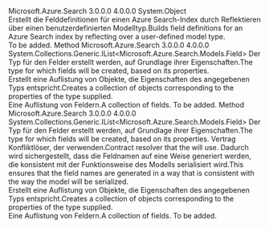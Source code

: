 <Type Name="FieldBuilder" FullName="Microsoft.Azure.Search.FieldBuilder">
  <TypeSignature Language="C#" Value="public static class FieldBuilder" />
  <TypeSignature Language="ILAsm" Value=".class public auto ansi abstract sealed beforefieldinit FieldBuilder extends System.Object" />
  <TypeSignature Language="DocId" Value="T:Microsoft.Azure.Search.FieldBuilder" />
  <TypeSignature Language="VB.NET" Value="Public Class FieldBuilder" />
  <TypeSignature Language="F#" Value="type FieldBuilder = class" />
  <AssemblyInfo>
    <AssemblyName>Microsoft.Azure.Search</AssemblyName>
    <AssemblyVersion>3.0.0.0</AssemblyVersion>
    <AssemblyVersion>4.0.0.0</AssemblyVersion>
  </AssemblyInfo>
  <Base>
    <BaseTypeName>System.Object</BaseTypeName>
  </Base>
  <Interfaces />
  <Docs>
    <summary>
            <span data-ttu-id="0fcc4-101">Erstellt die Felddefinitionen für einen Azure Search-Index durch Reflektieren über einen benutzerdefinierten Modelltyp.</span><span class="sxs-lookup"><span data-stu-id="0fcc4-101">Builds field definitions for an Azure Search index by reflecting over a user-defined model type.</span></span>
            </summary>
    <remarks>To be added.</remarks>
  </Docs>
  <Members>
    <Member MemberName="BuildForType&lt;T&gt;">
      <MemberSignature Language="C#" Value="public static System.Collections.Generic.IList&lt;Microsoft.Azure.Search.Models.Field&gt; BuildForType&lt;T&gt; ();" />
      <MemberSignature Language="ILAsm" Value=".method public static hidebysig class System.Collections.Generic.IList`1&lt;class Microsoft.Azure.Search.Models.Field&gt; BuildForType&lt;T&gt;() cil managed" />
      <MemberSignature Language="DocId" Value="M:Microsoft.Azure.Search.FieldBuilder.BuildForType``1" />
      <MemberSignature Language="VB.NET" Value="Public Shared Function BuildForType(Of T) () As IList(Of Field)" />
      <MemberSignature Language="F#" Value="static member BuildForType : unit -&gt; System.Collections.Generic.IList&lt;Microsoft.Azure.Search.Models.Field&gt;" Usage="Microsoft.Azure.Search.FieldBuilder.BuildForType " />
      <MemberType>Method</MemberType>
      <AssemblyInfo>
        <AssemblyName>Microsoft.Azure.Search</AssemblyName>
        <AssemblyVersion>3.0.0.0</AssemblyVersion>
        <AssemblyVersion>4.0.0.0</AssemblyVersion>
      </AssemblyInfo>
      <ReturnValue>
        <ReturnType>System.Collections.Generic.IList&lt;Microsoft.Azure.Search.Models.Field&gt;</ReturnType>
      </ReturnValue>
      <TypeParameters>
        <TypeParameter Name="T" />
      </TypeParameters>
      <Parameters />
      <Docs>
        <typeparam name="T">
            <span data-ttu-id="0fcc4-102">Der Typ für den Felder erstellt werden, auf Grundlage ihrer Eigenschaften.</span><span class="sxs-lookup"><span data-stu-id="0fcc4-102">The type for which fields will be created, based on its properties.</span></span>
            </typeparam>
        <summary>
            <span data-ttu-id="0fcc4-103">Erstellt eine Auflistung von <see cref="T:Microsoft.Azure.Search.Models.Field" /> Objekte, die Eigenschaften des angegebenen Typs entspricht.</span><span class="sxs-lookup"><span data-stu-id="0fcc4-103">Creates a collection of <see cref="T:Microsoft.Azure.Search.Models.Field" /> objects corresponding to the properties of the type supplied.</span></span>
            </summary>
        <returns><span data-ttu-id="0fcc4-104">Eine Auflistung von Feldern.</span><span class="sxs-lookup"><span data-stu-id="0fcc4-104">A collection of fields.</span></span></returns>
        <remarks>To be added.</remarks>
      </Docs>
    </Member>
    <Member MemberName="BuildForType&lt;T&gt;">
      <MemberSignature Language="C#" Value="public static System.Collections.Generic.IList&lt;Microsoft.Azure.Search.Models.Field&gt; BuildForType&lt;T&gt; (Newtonsoft.Json.Serialization.IContractResolver contractResolver);" />
      <MemberSignature Language="ILAsm" Value=".method public static hidebysig class System.Collections.Generic.IList`1&lt;class Microsoft.Azure.Search.Models.Field&gt; BuildForType&lt;T&gt;(class Newtonsoft.Json.Serialization.IContractResolver contractResolver) cil managed" />
      <MemberSignature Language="DocId" Value="M:Microsoft.Azure.Search.FieldBuilder.BuildForType``1(Newtonsoft.Json.Serialization.IContractResolver)" />
      <MemberSignature Language="VB.NET" Value="Public Shared Function BuildForType(Of T) (contractResolver As IContractResolver) As IList(Of Field)" />
      <MemberSignature Language="F#" Value="static member BuildForType : Newtonsoft.Json.Serialization.IContractResolver -&gt; System.Collections.Generic.IList&lt;Microsoft.Azure.Search.Models.Field&gt;" Usage="Microsoft.Azure.Search.FieldBuilder.BuildForType contractResolver" />
      <MemberType>Method</MemberType>
      <AssemblyInfo>
        <AssemblyName>Microsoft.Azure.Search</AssemblyName>
        <AssemblyVersion>3.0.0.0</AssemblyVersion>
        <AssemblyVersion>4.0.0.0</AssemblyVersion>
      </AssemblyInfo>
      <ReturnValue>
        <ReturnType>System.Collections.Generic.IList&lt;Microsoft.Azure.Search.Models.Field&gt;</ReturnType>
      </ReturnValue>
      <TypeParameters>
        <TypeParameter Name="T" />
      </TypeParameters>
      <Parameters>
        <Parameter Name="contractResolver" Type="Newtonsoft.Json.Serialization.IContractResolver" />
      </Parameters>
      <Docs>
        <typeparam name="T">
            <span data-ttu-id="0fcc4-105">Der Typ für den Felder erstellt werden, auf Grundlage ihrer Eigenschaften.</span><span class="sxs-lookup"><span data-stu-id="0fcc4-105">The type for which fields will be created, based on its properties.</span></span>
            </typeparam>
        <param name="contractResolver">
            <span data-ttu-id="0fcc4-106">Vertrag Konfliktlöser, der <see cref="T:Microsoft.Azure.Search.SearchIndexClient" /> verwenden.</span><span class="sxs-lookup"><span data-stu-id="0fcc4-106">Contract resolver that the <see cref="T:Microsoft.Azure.Search.SearchIndexClient" /> will use.</span></span>
            <span data-ttu-id="0fcc4-107">Dadurch wird sichergestellt, dass die Feldnamen auf eine Weise generiert werden, die konsistent mit der Funktionsweise des Modells serialisiert wird.</span><span class="sxs-lookup"><span data-stu-id="0fcc4-107">This ensures that the field names are generated in a way that is consistent with the way the model will be serialized.</span></span>
            </param>
        <summary>
            <span data-ttu-id="0fcc4-108">Erstellt eine Auflistung von <see cref="T:Microsoft.Azure.Search.Models.Field" /> Objekte, die Eigenschaften des angegebenen Typs entspricht.</span><span class="sxs-lookup"><span data-stu-id="0fcc4-108">Creates a collection of <see cref="T:Microsoft.Azure.Search.Models.Field" /> objects corresponding to the properties of the type supplied.</span></span>
            </summary>
        <returns><span data-ttu-id="0fcc4-109">Eine Auflistung von Feldern.</span><span class="sxs-lookup"><span data-stu-id="0fcc4-109">A collection of fields.</span></span></returns>
        <remarks>To be added.</remarks>
      </Docs>
    </Member>
  </Members>
</Type>